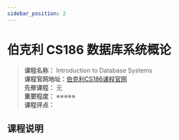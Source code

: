 ```yaml
---
sidebar_position: 2
---
```


# 伯克利 CS186 数据库系统概论




>**课程名称：** Introduction to Database Systems    
**课程官网地址：**[伯克利CS186课程官网](https://cs186berkeley.net/)  
**先修课程：** 无  
**重要程度：** ※※※※※  
**课程评点：** 

## 课程说明




